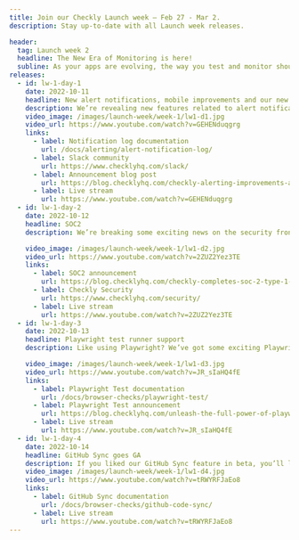 ```yaml
---
title: Join our Checkly Launch week — Feb 27 - Mar 2.
description: Stay up-to-date with all Launch week releases.

header:
  tag: Launch week 2
  headline: The New Era of Monitoring is here!
  subline: As your apps are evolving, the way you test and monitor should also!
releases:
  - id: lw-1-day-1
    date: 2022-10-11
    headline: New alert notifications, mobile improvements and our new community
    description: We’re revealing new features related to alert notifications, mobile app responsiveness, and a new Checkly community.
    video_image: /images/launch-week/week-1/lw1-d1.jpg
    video_url: https://www.youtube.com/watch?v=GEHENduqgrg
    links:
      - label: Notification log documentation
        url: /docs/alerting/alert-notification-log/
      - label: Slack community
        url: https://www.checklyhq.com/slack/
      - label: Announcement blog post
        url: https://blog.checklyhq.com/checkly-alerting-improvements-and-our-new-slack-community/
      - label: Live stream
        url: https://www.youtube.com/watch?v=GEHENduqgrg
  - id: lw-1-day-2
    date: 2022-10-12
    headline: SOC2
    description: We’re breaking some exciting news on the security front for Checkly, focused on SOC II Type 1 certification.

    video_image: /images/launch-week/week-1/lw1-d2.jpg
    video_url: https://www.youtube.com/watch?v=2ZUZ2Yez3TE
    links:
      - label: SOC2 announcement
        url: https://blog.checklyhq.com/checkly-completes-soc-2-type-1-audit/
      - label: Checkly Security
        url: https://www.checklyhq.com/security/
      - label: Live stream
        url: https://www.youtube.com/watch?v=2ZUZ2Yez3TE
  - id: lw-1-day-3
    date: 2022-10-13
    headline: Playwright test runner support
    description: Like using Playwright? We’ve got some exciting Playwright-related news we’ll be sharing on Thursdsay.

    video_image: /images/launch-week/week-1/lw1-d3.jpg
    video_url: https://www.youtube.com/watch?v=JR_sIaHQ4fE
    links:
      - label: Playwright Test documentation
        url: /docs/browser-checks/playwright-test/
      - label: Playwright Test announcement
        url: https://blog.checklyhq.com/unleash-the-full-power-of-playwright-with-playwright-test/
      - label: Live stream
        url: https://www.youtube.com/watch?v=JR_sIaHQ4fE
  - id: lw-1-day-4
    date: 2022-10-14
    headline: GitHub Sync goes GA
    description: If you liked our GitHub Sync feature in beta, you’ll love the deep-dive Stefan has planned.
    video_image: /images/launch-week/week-1/lw1-d4.jpg
    video_url: https://www.youtube.com/watch?v=tRWYRFJaEo8
    links:
      - label: GitHub Sync documentation
        url: /docs/browser-checks/github-code-sync/
      - label: Live stream
        url: https://www.youtube.com/watch?v=tRWYRFJaEo8
---
```

